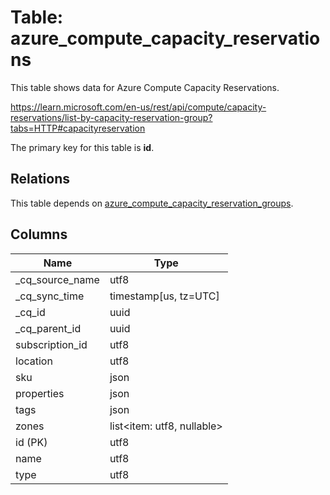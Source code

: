 # Table: azure_compute_capacity_reservations

This table shows data for Azure Compute Capacity Reservations.

https://learn.microsoft.com/en-us/rest/api/compute/capacity-reservations/list-by-capacity-reservation-group?tabs=HTTP#capacityreservation

The primary key for this table is **id**.

## Relations

This table depends on [azure_compute_capacity_reservation_groups](azure_compute_capacity_reservation_groups).

## Columns

| Name          | Type          |
| ------------- | ------------- |
|_cq_source_name|utf8|
|_cq_sync_time|timestamp[us, tz=UTC]|
|_cq_id|uuid|
|_cq_parent_id|uuid|
|subscription_id|utf8|
|location|utf8|
|sku|json|
|properties|json|
|tags|json|
|zones|list<item: utf8, nullable>|
|id (PK)|utf8|
|name|utf8|
|type|utf8|